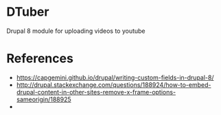 # DTuber
Drupal 8 module for uploading videos to youtube


# References
* https://capgemini.github.io/drupal/writing-custom-fields-in-drupal-8/
* http://drupal.stackexchange.com/questions/188924/how-to-embed-drupal-content-in-other-sites-remove-x-frame-options-sameorigin/188925
* 